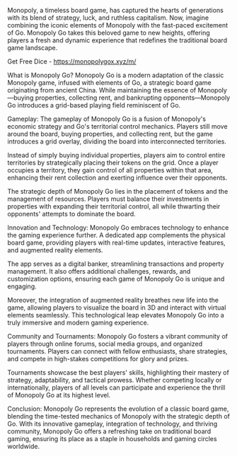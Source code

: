 Monopoly, a timeless board game, has captured the hearts of generations with its blend of strategy, luck, and ruthless capitalism. Now, imagine combining the iconic elements of Monopoly with the fast-paced excitement of Go. Monopoly Go takes this beloved game to new heights, offering players a fresh and dynamic experience that redefines the traditional board game landscape.

Get Free Dice - https://monopolygox.xyz/m/

What is Monopoly Go?
Monopoly Go is a modern adaptation of the classic Monopoly game, infused with elements of Go, a strategic board game originating from ancient China. While maintaining the essence of Monopoly—buying properties, collecting rent, and bankrupting opponents—Monopoly Go introduces a grid-based playing field reminiscent of Go.

Gameplay:
The gameplay of Monopoly Go is a fusion of Monopoly's economic strategy and Go's territorial control mechanics. Players still move around the board, buying properties, and collecting rent, but the game introduces a grid overlay, dividing the board into interconnected territories.

Instead of simply buying individual properties, players aim to control entire territories by strategically placing their tokens on the grid. Once a player occupies a territory, they gain control of all properties within that area, enhancing their rent collection and exerting influence over their opponents.

The strategic depth of Monopoly Go lies in the placement of tokens and the management of resources. Players must balance their investments in properties with expanding their territorial control, all while thwarting their opponents' attempts to dominate the board.

Innovation and Technology:
Monopoly Go embraces technology to enhance the gaming experience further. A dedicated app complements the physical board game, providing players with real-time updates, interactive features, and augmented reality elements.

The app serves as a digital banker, streamlining transactions and property management. It also offers additional challenges, rewards, and customization options, ensuring each game of Monopoly Go is unique and engaging.

Moreover, the integration of augmented reality breathes new life into the game, allowing players to visualize the board in 3D and interact with virtual elements seamlessly. This technological leap elevates Monopoly Go into a truly immersive and modern gaming experience.

Community and Tournaments:
Monopoly Go fosters a vibrant community of players through online forums, social media groups, and organized tournaments. Players can connect with fellow enthusiasts, share strategies, and compete in high-stakes competitions for glory and prizes.

Tournaments showcase the best players' skills, highlighting their mastery of strategy, adaptability, and tactical prowess. Whether competing locally or internationally, players of all levels can participate and experience the thrill of Monopoly Go at its highest level.

Conclusion:
Monopoly Go represents the evolution of a classic board game, blending the time-tested mechanics of Monopoly with the strategic depth of Go. With its innovative gameplay, integration of technology, and thriving community, Monopoly Go offers a refreshing take on traditional board gaming, ensuring its place as a staple in households and gaming circles worldwide.
